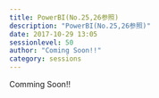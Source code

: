 ```yaml
---
title: PowerBI(No.25,26参照)
description: "PowerBI(No.25,26参照)"
date: 2017-10-29 13:05
sessionlevel: 50
author: "Coming Soon!!"
category: sessions
---
```

Comming Soon!!
